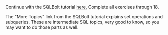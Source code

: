 Continue with the SQLBolt tutorial [here.](https://sqlbolt.com/)  Complete all exercises through 18.

The "More Topics" link from the SQLBolt tutorial explains set operations and subqueries.  These are intermediate SQL topics, very good to know, so you may want to do those parts as well.